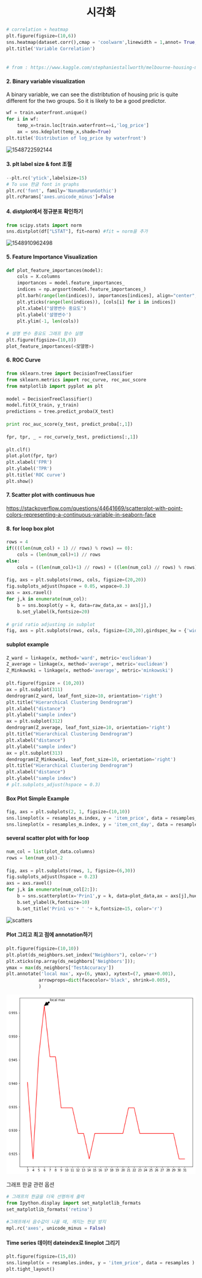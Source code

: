 # <center>시각화</center>

```python
# correlation + heatmap
plt.figure(figsize=(10,6))
sns.heatmap(dataset.corr(),cmap = 'coolwarm',linewidth = 1,annot= True, annot_kws={"size": 9})
plt.title('Variable Correlation')


# from : https://www.kaggle.com/stephaniestallworth/melbourne-housing-market-eda-and-regression
```

#### 2. Binary variable visualization

A binary variable, we can see the distribtution of housing pric is quite different for the two groups. So it is likely to be a good predictor.

```python
wf = train.waterfront.unique()
for i in wf:
    temp_x=train.loc[train.waterfront==i,'log_price']
    ax = sns.kdeplot(temp_x,shade=True)
plt.title('Distribution of log_price by waterfront')
```

![1548722592144](/home/pirl/.config/Typora/typora-user-images/1548722592144.png)

#### 3. plt label size & font 조절

```python
--plt.rc('ytick',labelsize=15)
# To use 한글 font in graphs
plt.rc('font', family='NanumBarunGothic')
plt.rcParams['axes.unicode_minus']=False
```



#### 4. distplot에서 정규분포 확인하기

```python
from scipy.stats import norm
sns.distplot(df["LSTAT"], fit=norm) #fit = norm을 추가
```

![1548910962498](/home/pirl/.config/Typora/typora-user-images/1548910962498.png)

#### 5. Feature Importance Visualization

```python
def plot_feature_importances(model):
    cols = X.columns
    importances = model.feature_importances_
    indices = np.argsort(model.feature_importances_)
    plt.barh(range(len(indices)), importances[indices], align="center", color='r')
    plt.yticks(range(len(indices)), [cols[i] for i in indices])
    plt.xlabel("설명변수 중요도")
    plt.ylabel('설명변수')
    plt.ylim(-1, len(cols))

# 설명 변수 중요도 그래프 함수 실행
plt.figure(figsize=(10,8))
plot_feature_importances(<모델명>)
```

#### 6. ROC Curve

```python
from sklearn.tree import DecisionTreeClassifier
from sklearn.metrics import roc_curve, roc_auc_score
from matplotlib import pyplot as plt

model = DecisionTreeClassifier()
model.fit(X_train, y_train)
predictions = tree.predict_proba(X_test)

print roc_auc_score(y_test, predict_proba[:,1])

fpr, tpr, _ = roc_curve(y_test, predictions[:,1])

plt.clf()
plot.plot(fpr, tpr)
plt.xlabel('FPR')
plt.ylabel('TPR')
plt.title('ROC curve')
plt.show()
```

#### 7. Scatter plot with continuous hue

https://stackoverflow.com/questions/44641669/scatterplot-with-point-colors-representing-a-continuous-variable-in-seaborn-face

#### 8. for loop box plot

```python
rows = 4
if((((len(num_col) + 1) // rows) % rows) == 0): 
    cols = (len(num_col)+1) // rows
else:
    cols = ((len(num_col)+1) // rows) + ((len(num_col) // rows) % rows)

fig, axs = plt.subplots(rows, cols, figsize=(20,20))
fig.subplots_adjust(hspace = 0.05, wspace=0.3)
axs = axs.ravel()
for j,k in enumerate(num_col):
    b = sns.boxplot(y = k, data=raw_data,ax = axs[j],)
    b.set_ylabel(k,fontsize=20)

# grid ratio adjusting in subplot
fig, axs = plt.subplots(rows, cols, figsize=(20,20),girdspec_kw = {'width_ratio':[1,3]})
```

#### subplot example

```python
Z_ward = linkage(x, method='ward', metric='euclidean')
Z_average = linkage(x, method='average', metric='euclidean')
Z_Minkowski = linkage(x, method='average', metric='minkowski')

plt.figure(figsize = (10,20))
ax = plt.subplot(311)
dendrogram(Z_ward, leaf_font_size=10, orientation='right')
plt.title("Hierarchical Clustering Dendrogram")
plt.xlabel("distance")
plt.ylabel("sample index")
ax = plt.subplot(312)
dendrogram(Z_average, leaf_font_size=10, orientation='right')
plt.title("Hierarchical Clustering Dendrogram")
plt.xlabel("distance")
plt.ylabel("sample index")
ax = plt.subplot(313)
dendrogram(Z_Minkowski, leaf_font_size=10, orientation='right')
plt.title("Hierarchical Clustering Dendrogram")
plt.xlabel("distance")
plt.ylabel("sample index")
# plt.subplots_adjust(hspace = 0.3)
```

#### Box Plot Simple Example

```python
fig, axs = plt.subplots(2, 1, figsize=(10,10))
sns.lineplot(x = resamples_m.index, y = 'item_price', data = resamples_m,ax = axs[0] )
sns.lineplot(x = resamples_m.index, y = 'item_cnt_day', data = resamples_m, ax = axs[1])
```

#### several scatter plot with for loop

```python
num_col = list(plot_data.columns)
rows = len(num_col)-2

fig, axs = plt.subplots(rows, 1, figsize=(6,30))
fig.subplots_adjust(hspace = 0.23)
axs = axs.ravel()
for j,k in enumerate(num_col[2:]):
    b = sns.scatterplot(x='Prin1',y = k, data=plot_data,ax = axs[j],hue='diagnosis')
    b.set_ylabel(k,fontsize=10)
    b.set_title('Prin1 vs'+ ' '+ k,fontsize=15, color='r')
```

![scatters](/home/pirl/Pictures/scatters.png)

#### Plot 그리고 최고 점에 annotation하기

```python
plt.figure(figsize=(10,10))
plt.plot(ds_neighbors.set_index("Neighbors"), color='r')
plt.xticks(np.array(ds_neighbors['Neighbors']));
ymax = max(ds_neighbors['TestAccuracy'])
plt.annotate('local max', xy=(6, ymax), xytext=(7, ymax+0.001),
            arrowprops=dict(facecolor='black', shrink=0.005),
            )
```

![highestpoint_annotation](https://github.com/bicsu/TIL/blob/master/highestpoint_annotation.png?raw=true)

그래프 한글 관련 옵션

```python
# 그래프의 한글을 더욱 선명하게 출력
from Ipython.display import set_matplotlib_formats
set_matplotlib_formats('retina')

#그래프에서 음수값이 나올 때, 깨지는 현상 방지
mpl.rc('axes', unicode_minus = False)
```

#### Time series 데이터 dateindex로 lineplot 그리기

````python
plt.figure(figsize=(15,8))
sns.lineplot(x = resamples.index, y = 'item_price', data = resamples )
plt.tight_layout()
````

